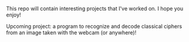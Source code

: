 This repo will contain interesting projects that I've worked on.
I hope you enjoy!

Upcoming project: a program to recognize and decode classical ciphers from an image taken with the webcam (or anywhere)! 
